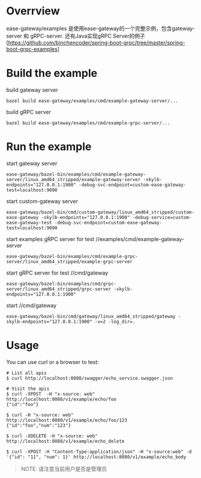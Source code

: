 # Overrview

ease-gateway/examples 是使用ease-gateway的一个完整示例，包含gateway-server 和 gRPC-server. 还有Java实现gRPC Server的例子 [https://github.com/binchencoder/spring-boot-grpc/tree/master/spring-boot-grpc-examples]

# Build the example

build gateway server
```
bazel build ease-gateway/examples/cmd/example-gateway-server/... 
```

build gRPC server
```
bazel build ease-gateway/examples/cmd/example-grpc-server/...
```

# Run the example

start gateway server
```
ease-gateway/bazel-bin/examples/cmd/example-gateway-server/linux_amd64_stripped/example-gateway-server -skylb-endpoints="127.0.0.1:1900" -debug-svc-endpoint=custom-ease-gateway-test=localhost:9090
```

start custom-gateway server
```
ease-gateway/bazel-bin/cmd/custom-gateway/linux_amd64_stripped/custom-ease-gateway -skylb-endpoints="127.0.0.1:1900" -debug-service=custom-ease-gateway-test -debug-svc-endpoint=custom-ease-gateway-test=localhost:9090
```

start examples gRPC server for test //examples/cmd/example-gateway-server
```
ease-gateway/bazel-bin/examples/cmd/example-grpc-server/linux_amd64_stripped/example-grpc-server
```

start gRPC server for test //cmd/gateway
```
ease-gateway/bazel-bin/examples/cmd/grpc-server/linux_amd64_stripped/grpc-server -skylb-endpoints="127.0.0.1:1900"
```

start //cmd/gateway
```
ease-gateway/bazel-bin/cmd/gateway/linux_amd64_stripped/gateway -skylb-endpoints="127.0.0.1:1900" -v=2 -log_dir=.
```

# Usage

You can use curl or a browser to test:
```
# List all apis
$ curl http://localhost:8080/swagger/echo_service.swagger.json

# Visit the apis
$ curl -XPOST  -H "x-source: web" http://localhost:8080/v1/example/echo/foo
{"id":"foo"}

$ curl -H "x-source: web"  http://localhost:8080/v1/example/echo/foo/123
{"id":"foo","num":"123"}

$ curl -XDELETE -H "x-source: web"  http://localhost:8080/v1/example/echo_delete

$ curl -XPOST -H "Content-Type:application/json" -H "x-source:web" -d '{"id": "11", "num": 1}' http://localhost:8080/v1/example/echo_body
```

> NOTE: 请注意当前用户是否是管理员